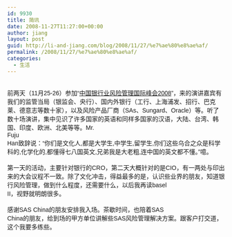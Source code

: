 ```yaml
---
id: 9930
title: 简讯
date: 2008-11-27T11:27:00+00:00
author: jiang
layout: post
guid: http://li-and-jiang.com/blog/2008/11/27/%e7%ae%80%e8%ae%af/
permalink: /2008/11/27/%e7%ae%80%e8%ae%af/
categories:
  - 生活
---
```

<div>
  <font face="Arial"></font> 
</div>

<div>
  <font face="Arial">前两天（11月25-26）参加“<a href="http://www.bankingrisksummit.com/indexcn.html">中国银行业风险管理国际峰会2008</a>”，来的演讲嘉宾有我们的监管当局（银监会、央行）、国内外银行（工行、上海浦发、招行、巴克莱、德意志等数十家），以及风险产品厂商（SAs、Sungard、Oracle）等。听了数十场演讲，集中见识了许多国家的英语和同样多国家的汉语，大陆、台湾、韩国、印度、欧洲、北美等等。Mr.<br /> Fuju<br /> Han致辞说：“你们是文化人,都是大学生,中学生,留学生,你们这些乌合之众是科学科的,化学化的,都懂得七八国英文,兄弟我是大老粗,连中国的英文都不懂。”噫。</font>
</div>

<div>
   
</div>

<div>
  <font face="Arial">第一天的活动，主要针对银行的CRO，第二天大概针对的是CIO，有一两处与印出来的大会议程不一致。除了文化冲击，得益最多的是，认识些业界的朋友，知道银行风险管理，做到什么程度，还需要什么，以后我再读basel<br /> II，视野就明朗很多。</font>
</div>

<div>
   
</div>

<div>
  <font face="Arial">感谢SAS China的朋友安排我入场。茶歇时间，也陪着SAS<br /> China的朋友，给到场的甲方单位讲解些SAS风险管理解决方案。跟客户打交道，这个我要多练些。</font>
</div>

<div>
  <font face="Arial"></font> 
</div>
